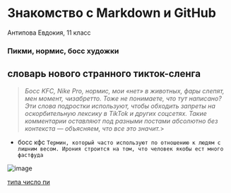 # Знакомство с Markdown и GitHub
Антипова Евдокия, 11 класс

### Пикми, нормис, босс художки
## словарь нового странного тикток-сленга
>*Босс KFC, Nike Pro, нормис, мои «нет» в животных, фары слепят, мен момент, чизабретто. Тоже не понимаете, что тут написано? Эти слова подростки используют, чтобы обходить запреты на оскорбительную лексику в TikTok и других соцсетях. Такие комментарии оставляют под разными постами абсолютно без контекста — объясняем, что все это значит.*>
+ босс кфс
  ```Термин, который часто используют по отношению к людям с лишним весом. Ирония строится на том, что человек якобы ест много фастфуда```


![image](https://github.com/user-attachments/assets/e8232c6c-8c05-4bb1-814c-17f04d00b6a6)


[типа число пи](PI.md)
